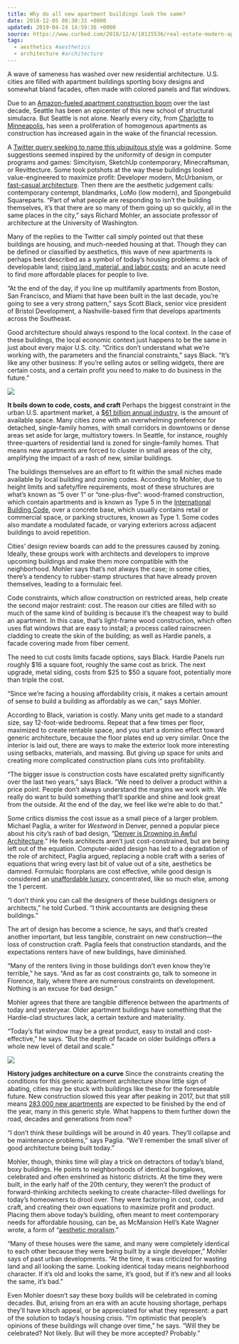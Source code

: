 ```yaml
---
title: Why do all new apartment buildings look the same?
date: 2018-12-05 08:30:33 +0000
updated: 2019-04-24 14:59:36 +0000
source: https://www.curbed.com/2018/12/4/18125536/real-estate-modern-apartment-architecture
tags:
  - aesthetics #aesthetics
  - architecture #architecture
---
```

A wave of sameness has washed over new residential architecture. U.S. cities are filled with apartment buildings sporting boxy designs and somewhat bland facades, often made with colored panels and flat windows.

Due to an [Amazon-fueled apartment construction boom][1] over the last decade, Seattle has been an epicenter of this new school of structural simulacra. But Seattle is not alone. Nearly every city, from [Charlotte][2] to [Minneapolis][3], has seen a proliferation of homogenous apartments as construction has increased again in the wake of the financial recession.

A [Twitter query seeking to name this ubiquitous style][4] was a goldmine. Some suggestions seemed inspired by the uniformity of design in computer programs and games: Simcityism, SketchUp contemporary, Minecraftsman, or Revittecture. Some took potshots at the way these buildings looked value-engineered to maximize profit: Developer modern, McUrbanism, or [fast-casual architecture][5]. Then there are the aesthetic judgement calls: contemporary contempt, blandmarks, LoMo (low modern), and Spongebuild Squareparts.
“Part of what people are responding to isn’t the building themselves, it’s that there are so many of them going up so quickly, all in the same places in the city,” says Richard Mohler, an associate professor of architecture at the University of Washington.

Many of the replies to the Twitter call simply pointed out that these buildings are housing, and much-needed housing at that. Though they can be defined or classified by aesthetics, this wave of new apartments is perhaps best described as a symbol of today’s housing problems: a lack of developable land; [rising land, material, and labor costs][6]; and an acute need to find more affordable places for people to live.

“At the end of the day, if you line up multifamily apartments from Boston, San Francisco, and Miami that have been built in the last decade, you’re going to see a very strong pattern,” says Scott Black, senior vice president of Bristol Development, a Nashville-based firm that develops apartments across the Southeast.

Good architecture should always respond to the local context. In the case of these buildings, the local economic context just happens to be the same in just about every major U.S. city.
“Critics don’t understand what we’re working with, the parameters and the financial constraints,” says Black. “It’s like any other business: If you’re selling autos or selling widgets, there are certain costs, and a certain profit you need to make to do business in the future.”

![](Why%20do%20all%20new%20apartment%20buildings%20look%20the%20same_.html.resources/CE258A34-0031-4CD7-AF2F-225E93CB00A4.jpg)

__It boils down to code, costs, and craft__
Perhaps the biggest constraint in the urban U.S. apartment market, a [$61 billion annual industry][7], is the amount of available space. Many cities zone with an overwhelming preference for detached, single-family homes, with small corridors in downtowns or dense areas set aside for large, multistory towers. In Seattle, for instance, roughly three-quarters of residential land is zoned for single-family homes. That means new apartments are forced to cluster in small areas of the city, amplifying the impact of a rash of new, similar buildings.

The buildings themselves are an effort to fit within the small niches made available by local building and zoning codes. According to Mohler, due to height limits and safety/fire requirements, most of these structures are what’s known as “5 over 1” or “one-plus-five”: wood-framed construction, which contain apartments and is known as Type 5 in the [International Building Code][8], over a concrete base, which usually contains retail or commercial space, or parking structures, known as Type 1. Some codes also mandate a modulated facade, or varying exteriors across adjacent buildings to avoid repetition.

Cities’ design review boards can add to the pressures caused by zoning. Ideally, these groups work with architects and developers to improve upcoming buildings and make them more compatible with the neighborhood. Mohler says that’s not always the case; in some cities, there’s a tendency to rubber-stamp structures that have already proven themselves, leading to a formulaic feel.

Code constraints, which allow construction on restricted areas, help create the second major restraint: cost. The reason our cities are filled with so much of the same kind of building is because it’s the cheapest way to build an apartment. In this case, that’s light-frame wood construction, which often uses flat windows that are easy to install; a process called rainscreen cladding to create the skin of the building; as well as Hardie panels, a facade covering made from fiber cement.

The need to cut costs limits facade options, says Black. Hardie Panels run roughly $16 a square foot, roughly the same cost as brick. The next upgrade, metal siding, costs from $25 to $50 a square foot, potentially more than triple the cost.

“Since we’re facing a housing affordability crisis, it makes a certain amount of sense to build a building as affordably as we can,” says Mohler.

According to Black, variation is costly. Many units get made to a standard size, say 12-foot-wide bedrooms. Repeat that a few times per floor, maximized to create rentable space, and you start a domino effect toward generic architecture, because the floor plates end up very similar. Once the interior is laid out, there are ways to make the exterior look more interesting using setbacks, materials, and massing. But giving up space for units and creating more complicated construction plans cuts into profitability.

“The bigger issue is construction costs have escalated pretty significantly over the last two years,” says Black. “We need to deliver a product within a price point. People don’t always understand the margins we work with. We really do want to build something that’ll sparkle and shine and look great from the outside. At the end of the day, we feel like we’re able to do that.”

Some critics dismiss the cost issue as a small piece of a larger problem. Michael Paglia, a writer for *Westword* in Denver, penned a popular piece about his city’s rash of bad design, “[Denver is Drowning in Awful Architecture][9].” He feels architects aren’t just cost-constrained, but are being left out of the equation. Computer-aided design has led to a degradation of the role of architect, Paglia argued, replacing a noble craft with a series of equations that wring every last bit of value out of a site, aesthetics be damned. Formulaic floorplans are cost effective, while good design is considered an [unaffordable luxury][10], concentrated, like so much else, among the 1 percent.

“I don’t think you can call the designers of these buildings designers or architects,” he told Curbed. “I think accountants are designing these buildings.”

The art of design has become a science, he says, and that’s created another important, but less tangible, constraint on new construction—the loss of construction craft. Paglia feels that construction standards, and the expectations renters have of new buildings, have diminished.

“Many of the renters living in those buildings don’t even know they’re terrible,” he says. “And as far as cost constraints go, talk to someone in Florence, Italy, where there are numerous constraints on development. Nothing is an excuse for bad design.”

Mohler agrees that there are tangible difference between the apartments of today and yesteryear. Older apartment buildings have something that the Hardie-clad structures lack, a certain texture and materiality.

“Today’s flat window may be a great product, easy to install and cost-effective,” he says. “But the depth of facade on older buildings offers a whole new level of detail and scale.”

![](Why%20do%20all%20new%20apartment%20buildings%20look%20the%20same_.html.resources/5779DE95-3A26-49D7-96CD-EEEA14B2CE18.jpg)

__History judges architecture on a curve__
Since the constraints creating the conditions for this generic apartment architecture show little sign of abating, cities may be stuck with buildings like these for the foreseeable future. New construction slowed this year after peaking in 2017, but that still means [283,000 new apartments][11] are expected to be finished by the end of the year, many in this generic style. What happens to them further down the road, decades and generations from now?

“I don’t think these buildings will be around in 40 years. They’ll collapse and be maintenance problems,” says Paglia. “We’ll remember the small sliver of good architecture being built today.”

Mohler, though, thinks time will play a trick on detractors of today’s bland, boxy buildings. He points to neighborhoods of identical bungalows, celebrated and often enshrined as historic districts. At the time they were built, in the early half of the 20th century, they weren’t the product of forward-thinking architects seeking to create character-filled dwellings for today’s homeowners to drool over. They were factoring in cost, code, and craft, and creating their own equations to maximize profit and product. Placing them above today’s building, often meant to meet contemporary needs for affordable housing, can be, as McMansion Hell’s Kate Wagner wrote, a form of “[aesthetic moralism][12].”

“Many of these houses were the same, and many were completely identical to each other because they were being built by a single developer,” Mohler says of past urban developments. “At the time, it was criticized for wasting land and all looking the same. Looking identical today means neighborhood character. If it’s old and looks the same, it’s good, but if it’s new and all looks the same, it’s bad.”

Even Mohler doesn’t say these boxy builds will be celebrated in coming decades. But, arising from an era with an acute housing shortage, perhaps they’ll have kitsch appeal, or be appreciated for what they represent: a part of the solution to today’s housing crisis.
“I’m optimistic that people’s opinions of these buildings will change over time,” he says. “Will they be celebrated? Not likely. But will they be more accepted? Probably.”

[1]: https://www.curbed.com/2017/10/17/16488894/amazon-seattle-headquarters-south-lake-union
[2]: https://www.charlotteobserver.com/news/business/article50548575.html
[3]: https://streets.mn/2015/02/24/how-the-city-of-minneapolis-actually-influences-building-design/
[4]: https://twitter.com/patrickcsisson/status/1067799771920965633
[5]: https://www.citylab.com/design/2017/10/the-problem-with-fast-casual-architecture/542934/
[6]: https://www.curbed.com/2018/6/19/17476360/housing-market-rebound-inequality-harvard-state-of-nations-housing
[7]: https://www.apartmentlist.com/rentonomics/increasing-importance-multifamily-construction/
[8]: https://codes.iccsafe.org/content/IBC2015/chapter-6-types-of-construction
[9]: https://www.westword.com/arts/denver-is-drowning-in-awful-architecture-here-are-the-hateful-eight-7818984
[10]: http://www.wbur.org/hereandnow/2017/10/16/luxury-condos-poor-architecture-mental-health
[11]: https://www.rentcafe.com/blog/rental-market/apartment-construction-is-finally-slowing-down-in-2018-after-a-6-year-upward-streak/
[12]: http://commonedge.org/architecture-aesthetic-moralism-and-the-crisis-of-urban-housing/